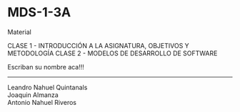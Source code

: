 # MDS-1-3A

Material

CLASE 1  - INTRODUCCIÓN A LA ASIGNATURA, OBJETIVOS Y METODOLOGÍA
CLASE 2 - MODELOS DE DESARROLLO DE SOFTWARE

Escriban su nombre aca!!!

<hr>
Leandro Nahuel Quintanals<br>
Joaquin Almanza<br>                                                                     Antonio Nahuel Riveros

